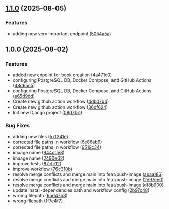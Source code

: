 ## [1.1.0](https://github.com/nabieba7/DevOps/compare/v1.0.0...v1.1.0) (2025-08-05)

### Features

*  adding new very important endpoint ([5054a5a](https://github.com/nabieba7/DevOps/commit/5054a5a1572870b084de58966f46321013462a9e))

## 1.0.0 (2025-08-02)

### Features

* added new enpoint for book creation ([4a471c0](https://github.com/nabieba7/DevOps/commit/4a471c0f2152333660a07606c42cbcec8a0b70eb))
* configuring PostgreSQL DB, Docker Compose, and GitHub Actions ([48d65c5](https://github.com/nabieba7/DevOps/commit/48d65c54f94d17d0d0bccc4904d8487b80f2d368))
* configuring PostgreSQL DB, Docker Compose, and GitHub Actions ([e65d9dd](https://github.com/nabieba7/DevOps/commit/e65d9ddd6cac2f9a84f3e49b856029e0a18f9473))
* Create new github action workflow ([4db07b4](https://github.com/nabieba7/DevOps/commit/4db07b4e14d3010c91799290e4599ae27eda5936))
* Create new github action workflow ([36df624](https://github.com/nabieba7/DevOps/commit/36df624c11adfe50ab15654600c799b59f4ee188))
* Init new Django project ([09d7151](https://github.com/nabieba7/DevOps/commit/09d7151b23ef20e061493681f8a5934f1ac95471))

### Bug Fixes

* adding new files ([57f341e](https://github.com/nabieba7/DevOps/commit/57f341e3bc3c3c451aba6612363dd3034c660283))
* corrected file paths in workflow ([6e86ab6](https://github.com/nabieba7/DevOps/commit/6e86ab66a75895fea4bde9fc3e56a50408528609))
* corrected file paths in workflow ([9519c34](https://github.com/nabieba7/DevOps/commit/9519c3495597a758b789c76111995b50caa359e3))
* imaage name ([944dde8](https://github.com/nabieba7/DevOps/commit/944dde87dda9b02a1acfbcf45f5cbe487837f410))
* imaage name ([2490e62](https://github.com/nabieba7/DevOps/commit/2490e62f2c4e00f15bddbf7505eb250deca723a9))
* improve tests ([87cfc12](https://github.com/nabieba7/DevOps/commit/87cfc125b9b48d9f56de92a6eccb7046ade876a5))
* improve workflow ([76c310b](https://github.com/nabieba7/DevOps/commit/76c310bb878a0b16018d4471846fb29b188bf164))
* resolve merge conflicts and merge main into feat/push-image ([abaa186](https://github.com/nabieba7/DevOps/commit/abaa1862951c39300c717ce5e7b4070ac05ade59))
* resolve merge conflicts and merge main into feat/push-image ([2e97ee0](https://github.com/nabieba7/DevOps/commit/2e97ee046159de95143405a7fe5eb09704fddd03))
* resolve merge conflicts and merge main into feat/push-image ([df8b900](https://github.com/nabieba7/DevOps/commit/df8b9003b669114bd11d2c74f4bc4dd4ee4f5337))
* update install-dependencies path and workflow config ([2b97c48](https://github.com/nabieba7/DevOps/commit/2b97c48dd48401d2ef8288d8e8b012af36df6e87))
* wromg filepath ([65d47b3](https://github.com/nabieba7/DevOps/commit/65d47b35869927fcdadc8caeea8920d1456fa9c3))
* wrong filepath ([1f7e4f7](https://github.com/nabieba7/DevOps/commit/1f7e4f70badda23b36d3d1f2fba453aba80ce541))
